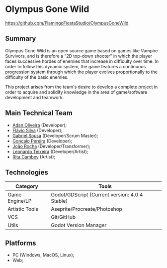 # Olympus Gone Wild

https://github.com/FlamingoFiestaStudio/OlympusGoneWild

## Summary

Olympus Gone Wild is an open source game based on games like Vampire Survivors, and is therefore a “2D top-down shooter” in which the player faces successive hordes of enemies that increase in difficulty over time. In order to follow this dynamic system, the game features a continuous progression system through which the player evolves proportionally to the difficulty of the basic enemies.

This project arises from the team's desire to develop a complete project in order to acquire and solidify knowledge in the area of game/software development and teamwork.

## Main Technical Team

- [Adan Oliveira](https://github.com/Adan0k) (Developer);
- [Flávio Silva](https://github.com/201flaviosilva) (Developer);
- [Gabriel Sousa](https://github.com/Gabriel-Sous-a) (Developer/Scrum Master);
- [Gonçalo Pereira](https://github.com/Goncalo-FP) (Developer);
- [João Rocha](https://github.com/Rocha1313) (Developer/Transformer);
- [Leonardo Teixeira](https://github.com/LeoHabs) (Developer/Artist);
- [Rita Cambey](https://www.instagram.com/ritta_cambey/) (Artist);


## Technologies

| Category       | Tools                                          |
| -------------- | ---------------------------------------------- |
| Game Engine/LP | Godot/GDScript (Current version: 4.0.4 Stable) |
| Artistic Tools | Aseprite/Procreate/Photoshop                   |
| VCS            | Git/GitHub                                     |
| Utils          | Godot Version Manager                          |

## Platforms

- PC (Windows, MacOS, Linux);
- Web;
